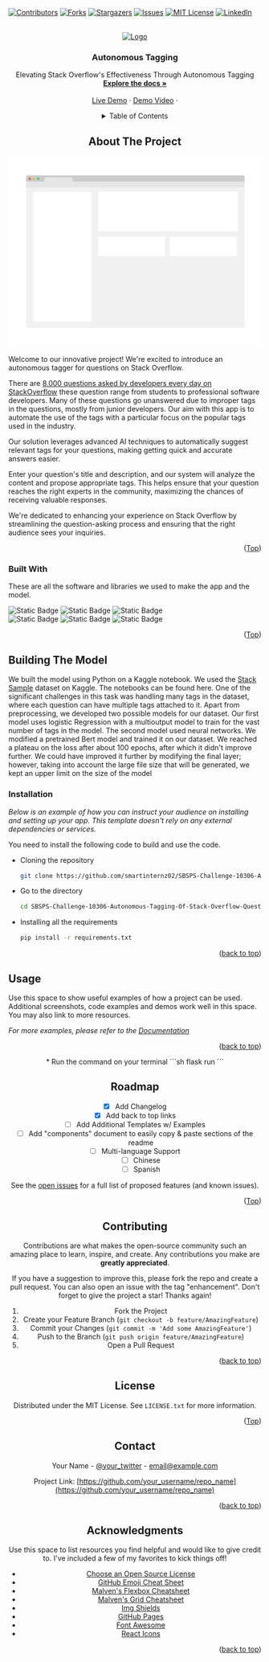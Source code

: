 <!-- Improved compatibility of back-to-top link: See: https://github.com/othneildrew/Best-README-Template/pull/73 -->
<a name="readme-top"></a>
<!--
*** Thanks for checking out the Best-README template. If you have a suggestion
*** That would make this better; please fork the repo and create a pull request
*** or open an issue with the tag "enhancement".
*** Don't forget to give the project a star!
*** Thanks again! Now go create something AMAZING! :D
-->



<!-- PROJECT SHIELDS -->
<!--
*** I'm using markdown "reference style" links for readability.
*** Reference links are  in brackets [ ] instead of parentheses ( ).
*** See the bottom of this document for the declaration of the reference variables
*** for contributors-url, forks-url, etc. This is an optional, concise syntax you may use.
*** https://www.markdownguide.org/basic-syntax/#reference-style-links
-->
[![Contributors][contributors-shield]][contributors-url]
[![Forks][forks-shield]][forks-url]
[![Stargazers][stars-shield]][stars-url]
[![Issues][issues-shield]][issues-url]
[![MIT License][license-shield]][license-url]
[![LinkedIn][linkedin-shield]][linkedin-url]



<!-- PROJECT LOGO -->
<br />
<div align="center">
  <a href="https://github.com/smartinternz02/SBSPS-Challenge-10306-Autonomous-Tagging-Of-Stack-Overflow-Questions">
    <img src="https://github.com/smartinternz02/SBSPS-Challenge-10306-Autonomous-Tagging-Of-Stack-Overflow-Questions/blob/b582f4f36ade4947bca1b033e1382ee349536f41/images/logo.png" alt="Logo">
  </a>

  <h3 align="center">Autonomous Tagging</h3>

  <p align="center">
    Elevating Stack Overflow's Effectiveness Through Autonomous Tagging
    <br />
    <a href="https://github.com/smartinternz02/SBSPS-Challenge-10306-Autonomous-Tagging-Of-Stack-Overflow-Questions"><strong>Explore the docs »</strong></a>
    <br />
    <br />
    <a href="https://researchengines.azurewebsites.net/">Live Demo</a>
    ·
    <a href="https://github.com/othneildrew/Best-README-Template/issues">Demo Video</a>
    ·<!--
    *** <a href="https://github.com/othneildrew/Best-README-Template/issues">Request Feature</a>
    >
  </p>
</div>



<!-- TABLE OF CONTENTS -->
<details align="left">
  <summary align="center">Table of Contents</summary>
  <ol>
    <li>
      <a href="#about-the-project">About The Project</a>
      <ul>
        <li><a href="#built-with">Built With</a></li>
      </ul>
    </li>
    <li>
      <a href="#getting-started">Building the Model</a>
      <ul>
        <li><a href="#installation">Installation</a></li>
      </ul>
    </li>
    <li><a href="#usage">Usage</a></li>
    <li><a href="#roadmap">Roadmap</a></li>
    <li><a href="#contributing">Contributing</a></li>
    <li><a href="#license">License</a></li>
    <li><a href="#contact">Contact</a></li>
    <li><a href="#acknowledgments">Acknowledgments</a></li>
  </ol>
</details>



<!-- ABOUT THE PROJECT -->
## About The Project

[![Product Name Screen Shot][product-screenshot]](https://example.com)
<div align="left">
Welcome to our innovative project! We're excited to introduce an autonomous tagger for questions on Stack Overflow.

There are [8,000 questions asked by developers every day on StackOverflow](https://stackoverflow.blog/2017/05/09/introducing-stack-overflow-trends/#:~:text=On%20a%20typical%20day%2C%20developers,run%20into%20in%20their%20work.) these question range from students to professional software developers. Many of these questions go unanswered due to improper tags in the questions, mostly from junior developers. Our aim with this app is to automate the use of the tags with a particular focus on the popular tags used in the industry.

Our solution leverages advanced AI techniques to automatically suggest relevant tags for your questions, making getting quick and accurate answers easier.

Enter your question's title and description, and our system will analyze the content and propose appropriate tags. This helps ensure that your question reaches the right experts in the community, maximizing the chances of receiving valuable responses.

We're dedicated to enhancing your experience on Stack Overflow by streamlining the question-asking process and ensuring that the right audience sees your inquiries.
</div>
<p align="right">(<a href="#readme-top">Top</a>)</p>


<div align="left">
  
### Built With

These are all the software and libraries we used to make the app and the model.

![Static Badge](https://img.shields.io/badge/Flask-blue?logo=Flask)
![Static Badge](https://img.shields.io/badge/Gradio-yellow?logo=gradio)
![Static Badge](https://img.shields.io/badge/pytorch-orange?logo=pytorch)
</br>
![Static Badge](https://img.shields.io/badge/hugging_face-yellow?logo=hugging%20face)
![Static Badge](https://img.shields.io/badge/kaggle-lightblue?logo=kaggle)
![Static Badge](https://img.shields.io/badge/JQuery-lightblue?logo=Jquery)
</div>
<p align="right">(<a href="#readme-top">Top</a>)</p>


<div align="left">
  
<!-- Building The model -->
## Building The Model

We built the model using Python on a Kaggle notebook. We used the [Stack Sample](https://www.kaggle.com/datasets/stackoverflow/stacksample) dataset on Kaggle. The notebooks can be found here. One of the significant challenges in this task was handling many tags in the dataset, where each question can have multiple tags attached to it. Apart from preprocessing, we developed two possible models for our dataset. Our first model uses logistic Regression with a multioutput model to train for the vast number of tags in the model. The second model used neural networks. We modified a pretrained Bert model and trained it on our dataset. We reached a plateau on the loss after about 100 epochs, after which it didn't improve further. We could have improved it further by modifying the final layer; however, taking into account the large file size that will be generated, we kept an upper limit on the size of the model
</div>

<div align="left">
  
### Installation

_Below is an example of how you can instruct your audience on installing and setting up your app. This template doesn't rely on any external dependencies or services._

You need to install the following code to build and use the code.
  
* Cloning the repository
  ```sh
  git clone https://github.com/smartinternz02/SBSPS-Challenge-10306-Autonomous-Tagging-Of-Stack-Overflow-Questions.git
  ```
* Go to the directory 
  ```sh
  cd SBSPS-Challenge-10306-Autonomous-Tagging-Of-Stack-Overflow-Questions
  ```
* Installing all the requirements
  ```sh
  pip install -r requirements.txt
  ```
</div>

<p align="right">(<a href="#readme-top">back to top</a>)</p>


<div align="left">
  
<!-- USAGE EXAMPLES -->
## Usage

Use this space to show useful examples of how a project can be used. Additional screenshots, code examples and demos work well in this space. You may also link to more resources.

_For more examples, please refer to the [Documentation](https://example.com)_



</div>

<p align="right">(<a href="#readme-top">back to top</a>)</p>
* Run the command on your terminal
  ```sh
  flask run
  ```


<!-- ROADMAP -->
## Roadmap

- [x] Add Changelog
- [x] Add back to top links
- [ ] Add Additional Templates w/ Examples
- [ ] Add "components" document to easily copy & paste sections of the readme
- [ ] Multi-language Support
    - [ ] Chinese
    - [ ] Spanish

See the [open issues](https://github.com/othneildrew/Best-README-Template/issues) for a full list of proposed features (and known issues).

<p align="right">(<a href="#readme-top">Top</a>)</p>



<!-- CONTRIBUTING -->
## Contributing

Contributions are what makes the open-source community such an amazing place to learn, inspire, and create. Any contributions you make are **greatly appreciated**.

If you have a suggestion to improve this, please fork the repo and create a pull request. You can also open an issue with the tag "enhancement".
Don't forget to give the project a star! Thanks again!

1. Fork the Project
2. Create your Feature Branch (`git checkout -b feature/AmazingFeature`)
3. Commit your Changes (`git commit -m 'Add some AmazingFeature'`)
4. Push to the Branch (`git push origin feature/AmazingFeature`)
5. Open a Pull Request

<p align="right">(<a href="#readme-top">back to top</a>)</p>



<!-- LICENSE -->
## License

Distributed under the MIT License. See `LICENSE.txt` for more information.

<p align="right">(<a href="#readme-top">Top</a>)</p>



<!-- CONTACT -->
## Contact

Your Name - [@your_twitter](https://twitter.com/your_username) - email@example.com

Project Link: [https://github.com/your_username/repo_name](https://github.com/your_username/repo_name)

<p align="right">(<a href="#readme-top">back to top</a>)</p>



<!-- ACKNOWLEDGMENTS -->
## Acknowledgments

Use this space to list resources you find helpful and would like to give credit to. I've included a few of my favorites to kick things off!

* [Choose an Open Source License](https://choosealicense.com)
* [GitHub Emoji Cheat Sheet](https://www.webpagefx.com/tools/emoji-cheat-sheet)
* [Malven's Flexbox Cheatsheet](https://flexbox.malven.co/)
* [Malven's Grid Cheatsheet](https://grid.malven.co/)
* [Img Shields](https://shields.io)
* [GitHub Pages](https://pages.github.com)
* [Font Awesome](https://fontawesome.com)
* [React Icons](https://react-icons.github.io/react-icons/search)

<p align="right">(<a href="#readme-top">back to top</a>)</p>



<!-- MARKDOWN LINKS & IMAGES -->
<!-- https://www.markdownguide.org/basic-syntax/#reference-style-links -->
[contributors-shield]: https://img.shields.io/github/contributors/othneildrew/Best-README-Template.svg?style=for-the-badge
[contributors-url]: https://github.com/othneildrew/Best-README-Template/graphs/contributors
[forks-shield]: https://img.shields.io/github/forks/othneildrew/Best-README-Template.svg?style=for-the-badge
[forks-url]: https://github.com/othneildrew/Best-README-Template/network/members
[stars-shield]: https://img.shields.io/github/stars/othneildrew/Best-README-Template.svg?style=for-the-badge
[stars-url]: https://github.com/othneildrew/Best-README-Template/stargazers
[issues-shield]: https://img.shields.io/github/issues/othneildrew/Best-README-Template.svg?style=for-the-badge
[issues-url]: https://github.com/othneildrew/Best-README-Template/issues
[license-shield]: https://img.shields.io/github/license/othneildrew/Best-README-Template.svg?style=for-the-badge
[license-url]: https://github.com/othneildrew/Best-README-Template/blob/master/LICENSE.txt
[linkedin-shield]: https://img.shields.io/badge/-LinkedIn-black.svg?style=for-the-badge&logo=linkedin&colorB=555
[linkedin-url]: https://linkedin.com/in/othneildrew
[product-screenshot]: images/screenshot.png
[Next.js]: https://img.shields.io/badge/next.js-000000?style=for-the-badge&logo=nextdotjs&logoColor=white
[Next-url]: https://nextjs.org/
[React.js]: https://img.shields.io/badge/React-20232A?style=for-the-badge&logo=react&logoColor=61DAFB
[React-url]: https://reactjs.org/
[Vue.js]: https://img.shields.io/badge/Vue.js-35495E?style=for-the-badge&logo=vuedotjs&logoColor=4FC08D
[Vue-url]: https://vuejs.org/
[Angular.io]: https://img.shields.io/badge/Angular-DD0031?style=for-the-badge&logo=angular&logoColor=white
[Angular-url]: https://angular.io/
[Svelte.dev]: https://img.shields.io/badge/Svelte-4A4A55?style=for-the-badge&logo=svelte&logoColor=FF3E00
[Svelte-url]: https://svelte.dev/
[Laravel.com]: https://img.shields.io/badge/Laravel-FF2D20?style=for-the-badge&logo=laravel&logoColor=white
[Laravel-url]: https://laravel.com
[Bootstrap.com]: https://img.shields.io/badge/Bootstrap-563D7C?style=for-the-badge&logo=bootstrap&logoColor=white
[Bootstrap-url]: https://getbootstrap.com
[JQuery.com]: https://img.shields.io/badge/jQuery-0769AD?style=for-the-badge&logo=jquery&logoColor=white
[JQuery-url]: https://jquery.com 
